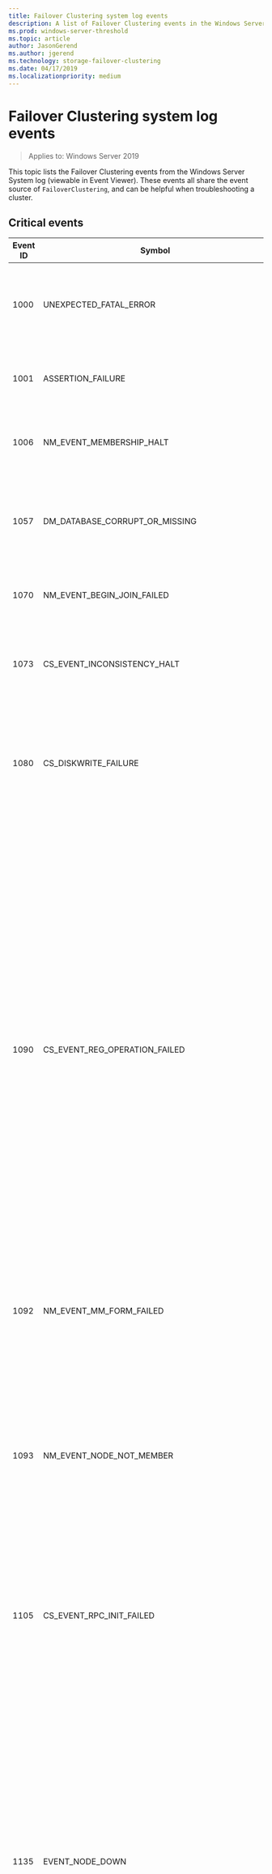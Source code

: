 ```yaml
---
title: Failover Clustering system log events
description: A list of Failover Clustering events in the Windows Server System log. These events can be used to troubleshoot a cluster.
ms.prod: windows-server-threshold 
ms.topic: article 
author: JasonGerend 
ms.author: jgerend 
ms.technology: storage-failover-clustering 
ms.date: 04/17/2019
ms.localizationpriority: medium
---
```

# Failover Clustering system log events

>Applies to: Windows Server 2019

This topic lists the Failover Clustering events from the Windows Server System log (viewable in Event Viewer). These events all share the event source of `FailoverClustering`, and can be helpful when troubleshooting a cluster.

## Critical events

| Event ID | Symbol       | Description                    |
|----------|--------------|--------------------------------|
| 1000     | UNEXPECTED_FATAL_ERROR     | Cluster service suffered an unexpected fatal error at line %1 of source module %2. The error code was %3.|
| 1001     | ASSERTION_FAILURE          | Cluster service failed a validity check on line %1 of source module %2. '%3'|
| 1006     | NM_EVENT_MEMBERSHIP_HALT   | Cluster service was halted due to incomplete connectivity with other cluster nodes.                      |
| 1057     | DM_DATABASE_CORRUPT_OR_MISSING                          | The cluster database could not be loaded. The file may be missing or corrupt. Automatic repair might be attempted.|
| 1070     | NM_EVENT_BEGIN_JOIN_FAILED | The node failed to join failover cluster '%1' due to error code '%2'.       |
| 1073     | CS_EVENT_INCONSISTENCY_HALT| The Cluster service was halted to prevent an inconsistency within the failover cluster. The error code was '%1'.  |
| 1080     | CS_DISKWRITE_FAILURE       | The Cluster service failed to update the cluster database (error code '%1'). Possible causes are insufficient disk space or file system corruption.|
| 1090     | CS_EVENT_REG_OPERATION_FAILED                           | The Cluster service cannot be started. An attempt to read configuration data from the Windows registry failed with error '%1'. Please use the Failover Cluster Management snap-in to ensure that this machine is a member of a cluster. If you intend to add this machine to an existing cluster use the Add Node Wizard. Alternatively, if this machine has been configured as a member of a cluster, it will be necessary to restore the missing configuration data that is necessary for the Cluster Service to identify that it is a member of a cluster. Perform a System State Restore of this machine in order to restore the configuration data. |
| 1092     | NM_EVENT_MM_FORM_FAILED    | Failed to form cluster '%1' with error code '%2'. Failover cluster will not be available.                |
| 1093     | NM_EVENT_NODE_NOT_MEMBER   | The Cluster service cannot identify node '%1' as a member of failover cluster '%2'. If the computer name for this node was recently changed, consider reverting to the previous name. Alternatively, add the node to the failover cluster and if necessary, reinstall clustered applications.     |
| 1105     | CS_EVENT_RPC_INIT_FAILED   | The Cluster service failed to start because it was unable to register interface(s) with the RPC service. The error code was '%1'.                  |
| 1135     | EVENT_NODE_DOWN            | Cluster node '%1' was removed from the active failover cluster membership. The Cluster service on this node may have stopped. This could also be due to the node having lost communication with other active nodes in the failover cluster. Run the Validate a Configuration wizard to check your network configuration. If the condition persists, check for hardware or software errors related to the network adapters on this node. Also check for failures in any other network components to which the node is connected such as hubs, switches, or bridges.     |
| 1146     | RCM_EVENT_RESMON_DIED      | The cluster Resource Hosting Subsystem (RHS) process was terminated and will be restarted. This is typically associated with cluster health detection and recovery of a resource. Refer to the System event log to determine which resource and resource DLL is causing the issue.                |
| 1177     | MM_EVENT_ARBITRATION_FAILED| The Cluster service is shutting down because quorum was lost. This could be due to the loss of network connectivity between some or all nodes in the cluster, or a failover of the witness disk. Run the Validate a Configuration wizard to check your network configuration. If the condition persists, check for hardware or software errors related to the network adapter. Also check for failures in any other network components to which the node is connected such as hubs, switches, or bridges.  |
| 1181     | NETRES_RESOURCE_START_ERROR| Cluster resource '%1' cannot be brought online because the associated service failed to start. The service return code is '%2'. Please check for additional events associated with the service and ensure the service starts correctly. |
| 1247     | CLUSTER_EVENT_INVALID_SERVICE_SID_TYPE                  | The Security Identifier (SID) type for the cluster service is configured as '%1' but the expected SID type is 'Unrestricted'. The cluster service is automatically modifying its SID type configuration with the Service Control Manager (SCM) and will restart in order for this change to take effect.                       |
| 1248     | CLUSTER_EVENT_SERVICE_SID_MISSING                       | The Security Identifier (SID) '%1' associated with the cluster service is not present in the process token. The cluster service will automatically correct this problem and restart.                       |
| 1282     | SM_EVENT_HANDSHAKE_TIMEOUT | Security Handshake between local and remote endpoints '%2' did not complete in '%1' seconds, node terminating the connection|
| 1542     | SERVICE_PRERESTORE_FAILED  | The restore request for the cluster configuration data has failed. This restore failed during the 'pre-restore' stage usually indicating that some nodes comprising the cluster are not currently operational. Ensure that the cluster service is running successfully on all nodes comprising this cluster.                   |
| 1543     | SERVICE_POSTRESTORE_FAILED | The restore operation of the cluster configuration data has failed. This restore failed during the 'post-restore' stage usually indicating that some nodes comprising the cluster are not currently operational. It is recommended that you replace the current cluster configuration data file (ClusDB) with '%1'.            |
| 1546     | SERVICE_FORM_VERSION_INCOMPATIBLE                       | Node '%1' failed to form a failover cluster. This was due to one or more nodes executing incompatible versions of the cluster service software. If node '%1' or a different node in the cluster has been recently upgraded, please re-verify that all nodes are executing compatible versions of the cluster service software. |
| 1547     | SERVICE_CONNECT_VERSION_INCOMPATIBLE                    | Node '%1' attempted to join a failover cluster but failed due to incompatibility between versions of the cluster service software. If node '%1' or a different node in the cluster has been recently upgraded, please verify that the changed cluster deployment with different versions of the cluster service software is supported.                      |
| 1553     | SERVICE_NO_NETWORK_CONNECTIVITY                         | This cluster node has no network connectivity. It cannot participate in the cluster until connectivity is restored. Run the Validate a Configuration wizard to check your network configuration. If the condition persists, check for hardware or software errors related to the network adapter. Also check for failures in any other network components to which the node is connected such as hubs, switches, or bridges.                       |
| 1554     | SERVICE_NETWORK_CONNECTIVITY_LOST                       | This cluster node has lost all network connectivity. It cannot participate in the cluster until connectivity is restored. The cluster service on this node will be terminated.|
| 1556     | SERVICE_UNHANDLED_EXCEPTION_IN_WORKER_THREAD            | The cluster service encountered an unexpected problem and will be shut down. The error code was '%2'.    |
| 1561     | SERVICE_NONSTORAGE_WITNESS_BETTER_TAG                   | Cluster service failed to start because this node detected that it does not have the latest copy of cluster configuration data. Changes to the cluster occurred while this node was not in membership and as a result was not able to receive configuration data updates.<br><br>Guidance:<br>Attempt to start the cluster service on all nodes in the cluster so that nodes with the latest copy of the cluster configuration data can first form the cluster. This node will then be able join the cluster and will automatically obtain the updated cluster configuration data. If there are no nodes available with the latest copy of the cluster configuration data, run the 'Start-ClusterNode -FQ' Windows PowerShell cmdlet. Using the ForceQuorum (FQ) parameter will start the cluster service and mark this node's copy of the cluster configuration data to be authoritative. Forcing quorum on a node with an outdated copy of the cluster database may result in cluster configuration changes that occurred while the node was not participating in the cluster to be lost.                        |
| 1564     | RES_FSW_ARBITRATEFAILURE   | File share witness resource '%1' failed to arbitrate for the file share '%2'. Please ensure that file share '%2' exists and is accessible by the cluster.     |
| 1570     | SERVICE_CONNECT_AUTHENTICATION_FAILURE                  | Node '%1' failed to establish a communication session while joining the cluster. This was due to an authentication failure. Please verify that the nodes are running compatible versions of the cluster service software.               |
| 1571     | SERVICE_CONNECT_AUTHORIZAION_FAILURE                    | Node '%1' failed to establish a communication session while joining the cluster. This was due to an authorization failure. Please verify that the nodes are running compatible versions of the cluster service software.                |
| 1572     | SERVICE_NETFT_ROUTE_INITIAL_FAILURE                     | Node '%1' failed to join the cluster because it could not send and receive failure detection network messages with other cluster nodes. Please run the Validate a Configuration wizard to ensure network settings. Also verify the Windows Firewall 'Failover Clusters' rules.                    |
| 1574     | DM_DATABASE_UNLOAD_FAILED  | The failover cluster database could not be unloaded. If restarting the cluster service does not fix the problem, please restart the machine.       |
| 1575     | DM_DATABASE_CORRUPT_OR_MISSING_FIXQUORUM                | An attempt to forcibly start the cluster service has failed because the cluster configuration data on this node is either missing or corrupt. Please first start the cluster service on another node that has an intact and valid copy of the cluster configuration data. Then, reattempt the start operation on this node (which will attempt to obtain updated valid configuration information automatically). If no other node is available, please use WBAdmin.msc to perform a System State Restore of this node in order to restore the configuration data.      |
| 1593     | DM_COULD_NOT_DISCARD_CHANGES                            | The failover cluster database could not be unloaded and any potentially incorrect changes in memory could not be discarded. The cluster service will attempt to repair the database by retrieving it from another cluster node. If the cluster service does not come online, restart the cluster service on this node. If restarting the cluster service does not fix the problem, please restart the machine. If the cluster service fails to come online after a reboot, please restore the cluster database from the last backup. The current database was copied to '%1'. If no backups are available, please copy '%1' to '%2' and attempt to start the cluster service. If the cluster service then comes online on this node, some cluster configuration changes may be lost and the cluster may not function properly. Run the Validate a Configuration wizard to check your cluster configuration and verify that the hosted Services and Applications are online and functioning correctly.                 |
| 1672     | EVENT_NODE_QUARANTINED     | Cluster node '%1' has been quarantined. The node experienced '%2' consecutive failures within a short amount of time and has been removed from the cluster to avoid further disruptions. The node will be quarantined until '%3' and then the node will automatically attempt to re-join the cluster.<br><br>Refer to the System and Application event logs to determine the issues on this node. When the issue is resolved, quarantine can be manually cleared to allow the node to rejoin with the 'Start-ClusterNode –ClearQuarantine' Windows PowerShell cmdlet.<br><br>Node Name : %1<br>Number of consecutive cluster membership loses: %2<br>Time quarantine will be automatically cleared: %3                          |

## Error events
<!--This is rendering wide because of this command: sc.exe privs clussvc-->

| Event ID | Symbol       | Description                    |
|----------|--------------|--------------------------------|
| 1024     | CP_REG_CKPT_RESTORE_FAILED |The registry checkpoint for cluster resource '%1' could not be restored to registry key HKEY_LOCAL_MACHINE\\%2. The resource may not function correctly. Make sure that no other processes have open handles to registry keys in this registry subtree.|
| 1034     | RES_DISK_MISSING           | Cluster physical disk resource '%1' cannot be brought online because the associated disk could not be found. The expected signature of the disk was '%2'. If the disk was replaced or restored, in the Failover Cluster Manager snap-in, you can use the Repair function (in the properties sheet for the disk) to repair the new or restored disk. If the disk will not be replaced, delete the associated disk resource.                         |
| 1035     | RES_DISK_MOUNT_FAILED      | While disk resource '%1' was being brought online, access to one or more volumes failed with error '%2'. Run the Validate a Configuration wizard to check your storage configuration. Optionally you may want to run Chkdsk to verify the integrity of all volumes on this disk.                  |
| 1037     | RES_DISK_FILESYSTEM_FAILED | The file system for one or more partitions on the disk for resource '%1' may be corrupt. Run the Validate a Configuration wizard to check your storage configuration. Optionally, you may want to run Chkdsk to verify the integrity of all volumes on this disk.    |
| 1038     | RES_DISK_RESERVATION_LOST  | Ownership of cluster disk '%1' has been unexpectedly lost by this node. Run the Validate a Configuration wizard to check your storage configuration.          |
| 1039     | RES_GENAPP_CREATE_FAILED   | Generic application '%1' could not be brought online (with error '%2') during an attempt to create the process. Possible causes include: the application may not be present on this node, the path name may have been specified incorrectly, the binary name may have been specified incorrectly. |
| 1040     | RES_GENSVC_OPEN_FAILED     | Generic service '%1' could not be brought online (with error '%2') during an attempt to open the service. Possible causes include: the service is either not installed or the specified service name is invalid.                        |
| 1041     | RES_GENSVC_START_FAILED    | Generic service '%1' could not be brought online (with error '%2') during an attempt to start the service. Possible cause: the specified service parameters might be invalid. |
| 1042     | RES_GENSVC_FAILED_AFTER_START                           | Generic service '%1' failed with error '%2'. Please examine the application event log.                   |
| 1044     | RES_IPADDR_NBT_INTERFACE_CREATE_FAILED                  | Encountered a failure when attempting to create a new NetBIOS interface while bringing resource '%1' online (error code '%2'). The maximum number of NetBIOS names may have been exceeded.                 |
| 1046     | RES_IPADDR_INVALID_SUBNET  | Cluster IP address resource '%1' cannot be brought online because the subnet mask value is invalid. Please check your IP address resource properties.         |
| 1047     | RES_IPADDR_INVALID_ADDRESS | Cluster IP address resource '%1' cannot be brought online because the address value is invalid. Please check your IP address resource properties.  |
| 1048     | RES_IPADDR_INVALID_ADAPTER | Cluster IP address resource '%1' failed to come online. Configuration data for the network adapter corresponding to cluster network interface '%2' could not be determined (error code was '%3'). Please check that the IP address resource is configured with the correct address and network properties.                     |
| 1049     | RES_IPADDR_IN_USE          | Cluster IP address resource '%1' cannot be brought online because a duplicate IP address '%2' was detected on the network. Please ensure all IP addresses are unique.         |
| 1050     | RES_NETNAME_DUPLICATE      | Cluster network name resource '%1' cannot be brought online because name '%2' matches this cluster node name. Ensure that network names are unique.|
| 1051     | RES_NETNAME_NO_IP_ADDRESS  | Cluster network name resource '%1' cannot be brought online. Ensure that the network adapters for dependent IP address resources have access to at least one DNS server. Alternatively, enable NetBIOS for dependent IP addresses.      |
| 1052     | RES_NETNAME_CANT_ADD_NAME_STATUS                        | Cluster Network Name resource '%1' cannot be brought online because the name could not be added to the system. The associated error code is stored in the data section.       |
| 1053     | RES_SMB_CANT_CREATE_SHARE  | Cluster File Share '%1' cannot be brought online because the share could not be created.                 |
| 1054     | RES_SMB_SHARE_NOT_FOUND    | Health check for file share resource '%1' failed. Retrieving information for share '%2' (scoped to network name %3) returned error code '%4'. Ensure the share exists and is accessible.                   |
| 1055     | RES_SMB_SHARE_FAILED       | Health check for file share resource '%1' failed. Retrieving information for share '%2' (scoped to network name %3) indicated that the share does not exist (error code '%4'). Please ensure the share exists and is accessible.        |
| 1069     | RCM_RESOURCE_FAILURE       | Cluster resource '%1' in clustered role '%2' failed.                        |
| 1069     | RCM_RESOURCE_FAILURE_WITH_TYPENAME                      | Cluster resource '%1' of type '%3' in clustered role '%2' failed.<br><br>Based on the failure policies for the resource and role, the cluster service may try to bring the resource online on this node or move the group to another node of the cluster and then restart it. Check the resource and group state using Failover Cluster Manager or the Get-ClusterResource Windows PowerShell cmdlet.                     |
| 1069     | RCM_RESOURCE_FAILURE_WITH_CAUSE                         | Cluster resource '%1' of type '%3' in clustered role '%2' failed. The error code was '%5' ('%4').<br><br>Based on the failure policies for the resource and role, the cluster service may try to bring the resource online on this node or move the group to another node of the cluster and then restart it. Check the resource and group state using Failover Cluster Manager or the Get-ClusterResource Windows PowerShell cmdlet.                  |
| 1069     | RCM_RESOURCE_FAILURE_WITH_ERROR_CODE                    | Cluster resource '%1' of type '%3' in clustered role '%2' failed. The error code was '%4'.<br><br>Based on the failure policies for the resource and role, the cluster service may try to bring the resource online on this node or move the group to another node of the cluster and then restart it. Check the resource and group state using Failover Cluster Manager or the Get-ClusterResource Windows PowerShell cmdlet.                         |
| 1069     | RCM_RESOURCE_FAILURE_DUE_TO_VETO                        | Cluster resource '%1' of type '%3' in clustered role '%2' failed due to an attempt to block a required state change in that cluster resource.      |
| 1077     | RES_IPADDR_IPV4_ADDRESS_INTERFACE_FAILED                | Health check for IP interface '%1' (address '%2') failed (status is '%3'). Run the Validate a Configuration wizard to ensure that the network adapter is functioning properly.|
| 1078     | RES_IPADDR_WINS_ADDRESS_FAILED                          | Cluster IP address resource '%1' cannot be brought online because WINS registration failed on interface '%2' with error '%3'. Ensure that a valid, accessible WINS server has been specified.              |
| 1121     | CP_CRYPTO_CKPT_RESTORE_FAILED                           | Encrypted settings for cluster resource '%1' could not be successfully applied to the container name '%2' on this node.     |
| 1127     | TM_EVENT_CLUSTER_NETINTERFACE_FAILED                    | Cluster network interface '%1' for cluster node '%2' on network '%3' failed. Run the Validate a Configuration wizard to check your network configuration. If the condition persists, check for hardware or software errors related to the network adapter. Also check for failures in any other network components to which the node is connected such as hubs, switches, or bridges.    |
| 1129     | TM_EVENT_CLUSTER_NETWORK_PARTITIONED                    | Cluster network '%1' is partitioned. Some attached failover cluster nodes cannot communicate with each other over the network. The failover cluster was not able to determine the location of the failure. Run the Validate a Configuration wizard to check your network configuration. If the condition persists, check for hardware or software errors related to the network adapter. Also check for failures in any other network components to which the node is connected such as hubs, switches, or bridges.                       |
| 1130     | TM_EVENT_CLUSTER_NETWORK_DOWN                           | Cluster network '%1' is down. None of the available nodes can communicate using this network. Run the Validate a Configuration wizard to check your network configuration. If the condition persists, check for hardware or software errors related to the network adapter. Also check for failures in any other network components to which the node is connected such as hubs, switches, or bridges.                |
| 1137     | RCM_DRAIN_MOVE_FAILED      | Move of cluster role '%1' for drain could not be completed. The operation failed with error code %2.     |
| 1138     | RES_SMB_CANT_CREATE_DFS_ROOT                            | Cluster file share resource '%1' cannot be brought online. Creation of DFS namespace root failed with error '%3'. This may be due to failure to start the 'DFS Namespace' service or failure to create the DFS-N root for share '%2'.   |
| 1141     | RES_SMB_CANT_INIT_DFS_SVC  | Cluster file share resource '%1' cannot be brought online. Resynchronization of DFS root target '%2' failed with error '%3'.|
| 1142     | RES_SMB_CANT_ONLINE_DFS_ROOT                            | Cluster file share resource '%1' for DFS Namespace cannot be brought online due to error '%2'.           |
| 1182     | NETRES_RESOURCE_STOP_ERROR | Cluster resource '%1' cannot be brought online because the associated service failed an attempted restart. The error code is '%2'. The service required a restart in order to update parameters. However, the service failed before it could be stopped and restarted. Please check for additional events associated with the service and ensure the service is functioning correctly.   |
| 1183     | RES_DISK_INVALID_MP_SOURCE_NOT_CLUSTERED                | Cluster disk resource '%1' contains an invalid mount point. Both the source and target disks associated with the mount point must be clustered disks, and must be members of the same group. <br>Mount point '%2' for volume '%3' references an invalid source disk. Please ensure that the source disk is also a clustered disk and in the same group as the target disk (hosting the mount point).                    |
| 1191     | RES_NETNAME_DELETE_COMPUTER_ACCOUNT_FAILED_STATUS       | Cluster network name resource '%1' failed to delete its associated computer object in domain '%2'. The error code was '%3'. <br>Please have a domain administrator manually delete the computer object from the Active Directory domain.  |
| 1192     | RES_NETNAME_DELETE_COMPUTER_ACCOUNT_FAILED              | Cluster network name resource '%1' failed to delete its associated computer object in domain '%2' for the following reason:<br>%3. <br><br>Please have a domain administrator manually delete the computer object from the Active Directory domain.                        |
| 1193     | RES_NETNAME_ADD_COMPUTER_ACCOUNT_FAILED_STATUS          | Cluster network name resource '%1' failed to create its associated computer object in domain '%2' for the following reason: %3.<br><br>The associated error code is: %5<br><br>Please work with your domain administrator to ensure that:<br>- The cluster identity '%4' can create computer objects. By default all computer objects are created in the 'Computers' container; consult the domain administrator if this location has been changed.<br>- The quota for computer objects has not been reached.<br>- If there is an existing computer object, verify the Cluster Identity '%4' has 'Full Control' permission to that computer object using the Active Directory Users and Computers tool.|
| 1194     | RES_NETNAME_ADD_COMPUTER_ACCOUNT_FAILED                 | Cluster network name resource '%1' failed to create its associated computer object in domain '%2' during: %3.<br><br>The text for the associated error code is: %4<br><br>Please work with your domain administrator to ensure that:<br>- The cluster identity '%5' has Create Computer Objects permissions. By default all computer objects are created in the same container as the cluster identity '%5'.<br>- The quota for computer objects has not been reached.<br>- If there is an existing computer object, verify the Cluster Identity '%5' has 'Full Control' permission to that computer object using the Active Directory Users and Computers tool.       |
| 1195     | RES_NETNAME_DNS_REGISTRATION_FAILED_STATUS              | Cluster network name resource '%1' failed registration of one or more associated DNS name(s). The error code was '%2'. Ensure that the network adapters associated with dependent IP address resources are configured with access to at least one DNS server.        |
| 1196     | RES_NETNAME_DNS_REGISTRATION_FAILED                     | Cluster network name resource '%1' failed registration of one or more associated DNS name(s) for the following reason:<br>%2.<br><br>Ensure that the network adapters associated with dependent IP address resources are configured with at least one accessible DNS server.                            |
| 1205     | RCM_EVENT_GROUP_FAILED_ONLINE_OFFLINE                   | The Cluster service failed to bring clustered role '%1' completely online or offline. One or more resources may be in a failed state. This may impact the availability of the clustered role.              |
| 1206     | RES_NETNAME_UPDATE_COMPUTER_ACCOUNT_FAILED_STATUS       | The computer object associated with the cluster network name resource '%1' could not be updated in domain '%2'. The error code was '%3'. The cluster identity '%4' may lack permissions required to update the object. Please work with your domain administrator to ensure that the cluster identity can update computer objects in the domain.            |
| 1207     | RES_NETNAME_UPDATE_COMPUTER_ACCOUNT_FAILED              | The computer object associated with the cluster network name resource '%1' could not be updated in domain '%2' during the <br>%3 operation.<br><br>The text for the associated error code is: %4<br> <br>The cluster identity '%5' may lack permissions required to update the object. Please work with your domain administrator to ensure that the cluster identity can update computer objects in the domain.                |
| 1208     | RES_DISK_INVALID_MP_TARGET_NOT_CLUSTERED                | Cluster disk resource '%1' contains an invalid mount point. Both the source and target disks associated with the mount point must be clustered disks, and must be members of the same group. <br>Mount point '%2' for volume '%3' references an invalid target disk. Please ensure that the target disk is also a clustered disk and in the same group as the source disk (hosting the mount point).                    |
| 1211     | RES_NETNAME_NO_WRITEABLE_DC_STATUS                      | Cluster network name resource '%1' cannot be brought online. Attempt to locate a writeable domain controller (in domain %2) in order to create or update a computer object associated with the resource failed. The error code was '%3'. Ensure that a writeable domain controller is accessible to this node within the configured domain. Also ensure that the DNS server is running in order to resolve the name of the domain controller.      |
| 1212     | RES_NETNAME_NO_WRITEABLE_DC| Cluster network name resource '%1' cannot be brought online. Attempt to locate a writeable domain controller (in domain %2) in order to create or update a computer object associated with the resource failed for the following reason:<br>%3.<br><br> The error code was '%4'. Ensure that a writeable domain controller is accessible to this node within the configured domain. Also ensure that the DNS server is running in order to resolve the name of the domain controller. |
| 1213     | RES_NETNAME_RENAME_RESTORE_FAILED                       | Cluster network name resource '%1' could not completely rename the associated computer object on domain controller '%2'. Attempting to rename the computer object from new name '%3' back to its original name '%4' has also failed. The error code was '%5'. This may affect client connectivity until the network name and its associated computer object name are consistent. Contact your domain administrator to manually rename the computer object.                      |
| 1214     | RES_NETNAME_CANT_ADD_NAME2 | Cluster Network Name resource cannot be registered with Netbios. <br><br>Network Name: '%3' <br>Reason for failure: %2 <br>Resource name:'%1' <br><br> Run nbtstat for the network name to ensure that the name is not already registered with Netbios.                          |
| 1215     | RES_NETNAME_NOT_REGISTERED_WITH_RDR                     | Cluster network name resource '%1' failed a health check. Network name '%2' is no longer registered on this node. The error code was '%3'. Check for hardware or software errors related to the network adapter. Also, you can run the Validate a Configuration wizard to check your network configuration.                    |
| 1218     | RES_NETNAME_ONLINE_RENAME_RECOVERY_MISSING_ACCOUNT      | Cluster network name resource '%1' failed to perform a name change operation (attempting to change original name '%3' to name '%4'). The computer object could not be found on the domain controller '%2' (where it was created). An attempt will be made to recreate the computer object the next time the resource is brought online. Additionally, please work with your domain administrator to ensure that the computer object exists in the domain.                       |
| 1219     | RES_NETNAME_ONLINE_RENAME_DC_NOT_FOUND                  | Cluster network name resource '%1' failed to perform a name change operation. The domain controller '%2' where computer object '%3' was being renamed, could not be contacted. The error code was '%4'. Ensure a writeable domain controller is accessible and check for any connectivity issue.  |
| 1220     | RES_NETNAME_ONLINE_RENAME_RECOVERY_FAILED               | The computer account for resource '%1' failed to be renamed from %2 to %3 using Domain Controller %4. The associated error code is stored in the data section.<br> <br>The computer account for this resource was in the process of being renamed and did not complete. This was detected during the online process for this resource. In order to recover, the computer account must be renamed to the current value of the Name property, i.e., the name presented on the network.<br> <br>The Domain Controller where the renamed was attempted might not be available; if this is the case, wait for the Domain Controller to be available again. The Domain Controller could be denying access to the account; after resolving access, try to bring the name online again.<br> <br>If this is not possible, disable and re-enable Kerberos Authentication and an attempt will be made to find the computer account on a different DC. You eed to change the Name property to %2 in order to use the existing CComputer account.                           |
| 1223     | RES_IPADDR_INVALID_NETWORK_ROLE                         | Cluster IP address resource '%1' cannot be brought online because the cluster network '%2' is not configured to allow client access. Please use the Failover Cluster Manager snap-in to check the configured properties of the cluster network.                      |
| 1226     | RES_NETNAME_TCB_NOT_HELD   | Network Name resource '%1' (with associated network name '%2') has Kerberos Authentication support enabled. Failed to add required credentials to the LSA - the associated error code '%3' indicates insufficient privileges normally required for this operation. The required privilege is 'Trusted Computing Base' and must be locally enabled on each node comprising the cluster.   |
| 1227     | RES_NETNAME_LSA_ERROR      | Network Name resource '%1' (with associated network name '%2') has Kerberos Authentication support enabled. Failed to add required credentials to the LSA - the associated error code is '%3'.             |
| 1228     | RES_NETNAME_CLONE_FAILURE  | Cluster network name resource '%1' encountered an error enabling the network name on this node. The reason for the failure was: <br> '%2'.<br><br> The error code was '%3'. <br><br> You may take the network name resource offline and online again to retry.                 |
| 1229     | RES_NETNAME_NO_IPS_FOR_DNS | Cluster network name resource '%1' was unable to identify any IP addresses to register with a DNS server. Ensure that there is one or more networks that are enabled for cluster use with the 'Allow clients to connect through this network' setting, and that each node has a valid IP address configured for the networks.  |
| 1230     | RCM_DEADLOCK_OR_CRASH_DETECTED                          | A component on the server did not respond in a timely fashion. This caused the cluster resource '%1' (resource type '%2', DLL '%3') to exceed its time-out threshold. As part of cluster health detection, recovery actions will be taken. The cluster will try to automatically recover by terminating and restarting the Resource Hosting Subsystem (RHS) process that is running this resource. Verify that the underlying infrastructure (such as storage, networking, or services) that are associated with the resource are functioning correctly.               |
| 1230     | RCM_RESOURCE_CONTROL_DEADLOCK_DETECTED                  | A component on the server did not respond in a timely fashion. This caused the cluster resource '%1' (resource type '%2', DLL '%3') to exceed its time-out threshold while processing control code '%4;'. As part of cluster health detection, recovery actions will be taken. The cluster will try to automatically recover by terminating and restarting the Resource Hosting Subsystem (RHS) process that is running this resource. Verify that the underlying infrastructure (such as storage, networking, or services) that are associated with the resource are functioning correctly.        |
| 1231     | RES_NETNAME_LOGON_FAILURE  | Cluster network name resource '%1' encountered an error logging on to the domain. The reason for the failure was: <br> '%2'.<br><br> The error code was '%3'. <br><br> Ensure that a domain controller is accessible to this node within the configured domain.                |
| 1232     | RES_GENSCRIPT_TIMEOUT      | Entry point '%2' in cluster generic script resource '%1' did not complete execution in a timely manner. This could be due to an infinite loop or other issues possibly resulting in an infinite wait. Alternatively, the specified pending timeout value may be too short for this resource. Please review the '%2' script entry point to ensure all possible infinite waits in the script code have been corrected. Then, consider increasing the pending timeout value if deemed necessary.                |
| 1233     | RES_GENSCRIPT_HANGMODE     | Cluster generic script resource '%1': request to perform the '%2' operation will not be processed. This is due to a previously failed attempt to execute the '%3' entry point in a timely fashion. Please review the script code for this entry point to ensure there does not exist any infinite loop or other issues possibly resulting in an infinite wait. Then, consider increasing the resource pending timeout value if deemed necessary.   |
| 1234     | CLUSTER_EVENT_ACCOUNT_MISSING_PRIVS | The Cluster service has detected that its service account is missing one or more of the required privileges. The missing privilege list is: '%1' and is not currently granted to the service account. Use the 'sc.exe qprivs clussvc' to verify the privileges of the Cluster service (ClusSvc). Additionally check for any security policies or group policies in Active Directory Domain Services that may have altered the default privileges. Type the following command to grant the Cluster service the necessary privileges to function correctly: <br><br>``sc.exe privs clussvc SeBackupPrivilege/SeRestorePrivilege/SeIncreaseQuotaPrivilege/SeIncreaseBasePriorityPrivilege/SeTcbPrivilege/SeDebugPrivilege/SeSecurityPrivilege/SeAuditPrivilege/SeImpersonatePrivilege/SeChangeNotifyPrivilege/SeIncreaseWorkingSetPrivilege/SeManageVolumePrivilege/SeCreateSymbolicLinkPrivilege/SeLoadDriverPrivilege``|
| 1242     | RES_IPADDR_LEASE_EXPIRED   | Lease of IP address '%2' associated with cluster IP address resource '%1' has expired or is about to expire, and currently cannot be renewed. Ensure that the associated DHCP server is accessible and properly configured to renew the lease on this IP address.    |
| 1245     | RES_IPADDR_LEASE_RENEWAL_FAILED                         | Cluster IP address resource '%1' failed to renew the lease for IP address '%2'. Ensure that the DHCP server is accessible and properly configured to renew the lease on this IP address.                   |
| 1250     | RCM_RESOURCE_EMBEDDED_FAILURE                           | Cluster resource '%1' in clustered role '%2' has received a critical state notification. For a virtual machine this indicates that an application or service inside the virtual machine is in an unhealthy state. Verify the functionality of the service or application being monitored within the virtual machine.           |
| 1254     | RCM_GROUP_TERMINAL_FAILURE | Clustered role '%1' has exceeded its failover threshold. It has exhausted the configured number of failover attempts within the failover period of time allotted to it and will be left in a failed state. No additional attempts will be made to bring the role online or fail it over to another node in the cluster. Please check the events associated with the failure. After the issues causing the failure are resolved the role can be brought online manually or the cluster may attempt to bring it online again after the restart delay period.             |
| 1255     | RCM_RESOURCE_NETWORK_FAILURE                            | Cluster resource '%1' in clustered role '%2' has received a critical state notification. For a virtual machine this indicates that a critical network of the virtual machine is in an unhealthy state. Verify the network connectivity of the virtual machine and the virtual networks that the virtual machine is configured to use.                       |
| 1256     | RES_NETNAME_DNS_REGISTRATION_FAILED_DYNAMIC_DNS_ZONE    | Cluster network name resource failed registration of one or more associated DNS names(s) because the corresponding DNS Zone does not accept dynamic updates.<br><br>Cluster Network name: '%1'<br>DNS Zone: '%2'<br><br>Guidance:<br>Ensure that the DNS is configured as a Dynamic DNS zone. If the DNS server does not accept dynamic updates uncheck the 'Register this connection's' addresses in DNS' in the properties of the network adapter.           |
| 1257     | RES_NETNAME_DNS_REGISTRATION_FAILED_SECURE_DNS_ZONE     | Cluster network name resource failed registration of one or more associated DNS names(s) because the access to update the secure DNS Zone was denied.<br><br>Cluster Network name: '%1'<br>DNS Zone: '%2'<br><br>Ensure that cluster name object (CNO) is granted permissions to the Secure DNS Zone.       |
| 1258     | RES_NETNAME_DNS_REGISTRATION_FAILED_TIMEOUT             | Cluster network name resource failed registration of one or more associated DNS name(s) because the a DNS server could not be reached.<br><br>Cluster Network name: '%1'<br>DNS Zone: '%2'<br>DNS Server: '%3'<br><br>Ensure that the network adapters associated with dependent IP address resources are configured with at least one accessible DNS server.           |
| 1259     | RES_NETNAME_DNS_REGISTRATION_FAILED_CLEANUP             | Cluster network name resource failed registration of one or more associated DNS name(s) because the cluster service failed clean up the existing records corresponding to the network name.<br><br>Cluster Network name: '%1'<br>DNS Zone: '%2'<br><br>Ensure that cluster name object (CNO) is granted permissions to the Secure DNS Zone.                           |
| 1260     | RES_NETNAME_DNS_REGISTRATION_MODIFY_FAILED              | Cluster network name resource failed to modify the DNS registration.<br><br>Cluster Network name: '%1'<br>Error code: '%2'<br><br>Guidance:<br>Ensure that the network adapters associated with dependent IP address resources are configured with access to at least one DNS server.                         |
| 1261     | RES_NETNAME_DNS_REGISTRATION_MODIFY_FAILED_STATUS       | Cluster network name resource failed to modify the DNS registration.<br><br>Cluster Network name: '%1'<br>Reason: '%2'<br><br>Guidance:<br>Ensure that the network adapters associated with dependent IP address resources are configured with access to at least one DNS server.|
| 1262     | RES_NETNAME_DNS_REGISTRATION_PUBLISH_PTR_FAILED         | Cluster network name resource failed to publish the PTR record in the DNS reverse lookup zone.<br><br>Cluster Network name: '%1'<br>Error Code: '%2'<br><br>Guidance:<br><br>Ensure that the network adapters associated with dependent IP address resources are configured with access to at least one DNS server and that the DNS reverse lookup zone exists.           |
| 1264     | RES_NETNAME_DNS_REGISTRATION_PUBLISH_PTR_FAILED_STATUS  | Cluster network name resource failed to publish the PTR record in the DNS reverse lookup zone.<br><br>Cluster Network name: '%1'<br>Reason: '%2'<br><br>Guidance:<br><br>Ensure that the network adapters associated with dependent IP address resources are configured with access to at least one DNS server and that the DNS reverse lookup zone exists.               |
| 1265     | RES_TYPE_CONTROL_TIMED_OUT | Cluster resource type '%1' timed out while processing the control code %2. The cluster will try to automatically recover by terminating and restarting the Resource Hosting Subsystem (RHS) process that was processing the call.       |
| 1289     | NETFT_ADAPTER_NOT_FOUND    | The Cluster Service was unable to access network adapter '%1'. Verify that other network adapters are functioning properly and check the device manager for errors associated with adapter '%1'. If the configuration for adapter '%1' has been changed, it may become necessary to reinstall the failover clustering feature on this computer.             |
| 1360     | RES_IPADDR_INVALID_NETWORK | Cluster IP address resource '%1' failed to come online. Ensure the network property '%2' matches a cluster network name or the address property '%3' matches one of the subnets on a cluster network. If this is an IPv6 Address type, please verify that the cluster network matching this resource has at least one IPv6 prefix that is not link-local or tunnel.                      |
| 1361     | RES_IPADDR_MISSING_DEPENDANT                            | IPv6 Tunnel address resource '%1' failed to come online because it does not depend on an IP Address (IPv4) resource. Dependency on at least one IP Address (IPv4) resource is required.                    |
| 1362     | RES_IPADDR_MISSING_DATA    | Cluster IP address resource '%1' failed to come online because the '%2' property could not be read. Please ensure that the resource is correctly configured.  |
| 1363     | RES_IPADDR_NO_ISATAP_SUPPORT                            | IPv6 tunnel address resource '%1' failed to come online. Cluster network '%2' associated with dependent IP address (IPv4) resource '%3' does not support ISATAP tunneling. Please ensure that the cluster network supports ISATAP tunneling.                         |
| 1540     | SERVICE_BACKUP_NOQUORUM    | The backup operation for the cluster configuration data has been aborted because quorum for the cluster has not yet been achieved. Please retry this backup operation after the cluster achieves quorum.   |
| 1554     | SERVICE_RESTORE_INVALIDUSER| The restore operation for the cluster configuration data has failed. This was due to insufficient privileges associated with the user account performing the restore. Please ensure that the user account has local administrator privileges.                        |
| 1557     | SERVICE_WITNESS_ATTACH_FAILED                           | Cluster service failed to update the cluster configuration data on the witness resource. Please ensure that the witness resource is online and accessible.    |
| 1559     | RES_WITNESS_NEW_NODE_CONFLICT                           | File share '%1' associated with the file share witness resource is currently hosted by server '%2'. This server '%2' has just been added as a new node within the failover cluster. Hosting of the file share witness by any node comprising the same cluster is not recommended. Please choose a file share witness that is not hosted by any node within the same cluster and modify settings of the file share witness resource accordingly.    |
| 1560     | RES_SMB_SHARE_CONFLICT     | Cluster file share resource '%1' has detected shared folder conflicts. As a result, some of these shared folders may not be accessible. To rectify this situation, ensure multiple shared folders do not have the same share name.      |
| 1563     | RES_FSW_ONLINEFAILURE      | File share witness resource '%1' failed to come online. Please ensure that file share '%2' exists and is accessible by the cluster.                |
| 1566     | RES_NETNAME_TIMEDOUT       | Cluster network name resource '%1' cannot be brought online. The network name resource was terminated by the resource host subsystem because it did not complete an operation in an acceptable time. The operation timed out while performing:<br> '%2'                |
| 1567     | SERVICE_FAILED_TO_CHANGE_LOG_SIZE                       | Cluster service failed to change the trace log size. Please verify the ClusterLogSize setting with the 'Get-Cluster \| Format-List \*' PowerShell cmdlet. Also, use the Performance Monitor snapin to verify the event trace session settings for FailoverClustering.|
| 1567     | RES_VIPADDR_ADDRESS_INTERFACE_FAILED                    | Health check for IP interface '%1'(address '%2') failed (status is '%3'). Check for hardware or software errors related to the physical or virtual network adapters.          |
| 1568     | RES_CLOUD_WITNESS_CANT_COMMUNICATE_TO_AZURE             | Cloud witness resource could not reach Microsoft Azure storage services.\\n\\nCluster resource: %1 \\nCluster node: %2 \\n\\nGuidance:\\nThis could be due to network communication between the cluster node and the Microsoft Azure service being blocked. Verify the node's internet connectivity to Microsoft Azure. Connect to the Microsoft Azure portal and verify that the storage account exists.             |
| 1569     | SERVICE_USING_RESTRICTED_NETWORK                        | Network '%1' which has been disabled for failover cluster use, was found to be the only currently possible network that node '%2' can use to communicate with other nodes in the cluster. This may impact the node's ability to participate in the cluster. Please verify network connectivity of node '%2' and enable at least one network for cluster communication. Run the Validate a Configuration wizard to check your network configuration.|
| 1569     | RES_CLOUD_WITNESS_TOKEN_EXPIRED                         | Cloud witness resource failed to authenticate with Microsoft Azure storage services. An access denied error was returned while attempting to contact the Microsoft Azure storage account. \\n\\nCluster resource: %1 \\n\\nGuidance:\\n The storage account's access key may no longer be valid. Use the Configure Cluster Quorum Wizard in the Failover Cluster Manager or the Set-ClusterQuorum Windows PowerShell cmdlet, to configure the Cloud witness resource with the updated storage account access key.                         |
| 1573     | SERVICE_FORM_WITNESS_FAILED| Node '%1' failed to form a cluster. This was because the witness was not accessible. Please ensure that the witness resource is online and available.         |
| 1580     | RES_NETNAME_DNS_REGISTRATION_SECURE_ZONE_FAILED         | Cluster network name resource '%1' failed to register the name '%2' over adapter '%4' in a secure DNS zone. This was due to an existing record with this name and the cluster identity does not have the sufficient privileges to update that record. The error code was '%3'. Please contact your DNS server administrator to verify the cluster identity has permissions on DNS record '%2'.                        |
| 1580     | RES_NETNAME_DNS_REGISTRATION_SECURE_ZONE_FAILED         | Cluster network name resource '%1' failed to register the name '%2' over adapter '%4' in a secure DNS zone. This was due to an existing record with this name and the cluster identity does not have the sufficient privileges to update that record. The error code was '%3'. Please contact your DNS server administrator to verify the cluster identity has permissions on DNS record '%2'.                        |
| 1585     | RES_FILESERVER_FSCHECK_SRVSVC_STOPPED                   | Cluster file server resource '%1' failed a health check. This was due to the Server service not being started. Please use Server Manager to confirm the state of the Server service on this cluster node.  |
| 1586     | RES_FILESERVER_FSCHECK_SCOPED_NAME_NOT_REGISTERED       | Cluster file server resource '%1' failed a health check. This was because some of its shared folders were inaccessible. Verify that the folders are accessible from clients. Additionally, confirm the state of the Server service on this cluster node using Server Manager and look for other events related to the Server service on this cluster node. It may be necessary to restart the network name resource '%2' in this clustered role.   |
| 1587     | RES_FILESERVER_FSCHECK_FAILED                           | Cluster file server resource '%1' failed a health check. This was because some of its shared folders were inaccessible. Verify that the folders are accessible from clients. Additionally, confirm the state of the Server service on this cluster node using Server Manager and look for other events related to the Server service on this cluster node.  |
| 1588     | RES_FILESERVER_SHARE_CANT_ADD                           | Cluster file server resource '%1' cannot be brought online. The resource failed to create file share '%2' associated with network name '%3'. The error code was '%4'. Verify that the folders exist and are accessible. Additionally, confirm the state of the Server service on this cluster node using Server Manager and look for other related events on this cluster node. It may be necessary to restart the network name resource '%3' in this clustered role.           |
| 1600     | CLUSAPI_CREATE_CANNOT_SET_AD_DACL                       | Cluster service failed to set the permissions on the cluster computer object '%1'. Please contact your network administrator to check the cluster security descriptor of the computer object in Active Directory, verify that the DACL is not too big, and remove any unnecessary extra ACE(s) on the object if necessary.     |
| 1603     | RES_FILESERVER_CLONE_FAILED| File Server could not start because expected dependency on 'Network Name' resource was not found or it was not configured properly. Error=0x%2.    |
| 1606     | RES_DISK_CNO_CHECK_FAILED  | Cluster disk resource '%1' contains a BitLocker-protected volume, '%2', but for this volume, the Active Directory cluster name account (also called the cluster name object or CNO) is not a BitLocker protector for the volume. This is required for BitLocker-protected volumes. To correct this, first remove the disk from the cluster. Next, use the Manage-bde.exe command-line tool to add the cluster name as an ADAccountOrGroup protector, using the format domain\\ClusterName\$ for the cluster name. Then add the disk back to the cluster. For more information, see the documentation for Manage-bde.exe          |
| 1607     | RES_DISK_CNO_UNLOCK_FAILED | Cluster disk resource '%1' was unable to unlock the BitLocker-protected volume '%2'. The cluster name object (CNO) is not set to be a valid BitLocker protector for this volume. To correct this, remove the disk from the cluster. Then use the Manage-bde.exe command-line tool to add the cluster name as an ADAccountOrGroup protector, using the format domain\\ClusterName\$, and add the disk back to the cluster. For more information, see the documentation for Manage-bde.exe.                    |
| 1608     | RES_FILESERVER_LEADER_FAILED                            | File Server could not start because expected dependency on 'Network Name' resource was not found or it was not configured properly. Error=0x%2.    |
| 1609     | RES_SODA_FILESERVER_LEADER_FAILED                       | Scale Out File Server could not start because expected dependency on 'Distributed Network Name' resource was not found or it was not configured properly. Error=0x%2.         |
| 1632     | CLUSAPI_CREATE_MISMATCHED_OU                            | The creation of the cluster failed. Unable to create the cluster name object '%1' in active directory organizational unit '%2'. The object already exists in organizational unit '%3'. Verify that the specified distinguished name path and the cluster name object are correct. If the distinguished name path is not specified, the existing computer object '%1' will be used.       |
| 1652     | SERVICE_TCP_CONNECTION_FAILURE                          | Cluster node '%1' failed to join the cluster. A TCP connection could not be established to node(s) '%2'. Verify network connectivity and configuration of any network firewalls.                           |
| 1652     | SERVICE_UDP_CONNECTION_FAILURE                          | Cluster node '%1' failed to join the cluster. A UDP connection could not be established to node(s) '%2'. Verify network connectivity and configuration of any network firewalls.                           |
| 1652     | SERVICE_VIRTUAL_TCP_CONNECTION_FAILURE                  | Cluster node '%1' failed to join the cluster. A TCP connection using the Microsoft Failover Cluster Virtual Adapter could not be established to node(s) '%2'. Verify network connectivity and configuration of any network firewalls.   |
| 1653     | SERVICE_NO_CONNECTIVITY    | Cluster node '%1' failed to join the cluster because it could not communicate over the network with any other node in the cluster. Verify network connectivity and configuration of any network firewalls. |
| 1654     | RES_VIPADDR_INVALID_ADAPTERNAME                         | Cluster Disjoint IP address resource '%1' failed to come online. Configuration data for the network adapter corresponding to network adapter '%2' could not be determined (error code was '%3'). Check that the IP address resource is configured with the correct address and network properties.|
| 1655     | RES_VIPADDR_INVALID_VSID   | Cluster Disjoint IP address resource '%1' failed to come online. Configuration data for the network adapter corresponding to Virtual Subnet Id '%2' and Routing Domain Id '%3' could not be determined (error code was '%4'). Check that the IP address resource is configured with the correct address and network properties.|
| 1656     | RES_VIPADDR_ADDRESS_CREATE_FAILED                       | Failed to add the IP Address '%2' for Disjoint IP address resource '%1' (error code was '%3'). Check for hardware or software errors related to the physical or virtual network adapters.                  |
| 1664     | CLUSTER_UPGRADE_INCOMPLETE | Upgrading the functional level of the cluster failed. Check that all nodes of the cluster are currently running and are the same version of Windows Server, then run the Update-ClusterFunctionalLevel Windows PowerShell cmdlet again. |
| 1676     | EVENT_LOCAL_NODE_QUARANTINED                            | Local cluster node has been quarantined by '%1'. The node will be quarantined until '%2' and then the node will automatically attempt to re-join the cluster. <br><br>Refer to the System and Application event logs to determine the issues on this node. When the issue is resolved, quarantine can be manually cleared to allow the node to rejoin with the 'Start-ClusterNode –ClearQuarantine' Windows PowerShell cmdlet.<br><br>QuarantineType : Quarantined by %1<br>Time quarantine will be automatically cleared: %2                       |
| 1677     | EVENT_NODE_DRAIN_FAILED    | Node drain failed on Cluster node %1. <br><br>Reference the node's System and Application event logs and cluster logs to investigate the cause of the drain failure. When the problem is resolved, you can retry the drain operation.       |
| 1683     | RES_NETNAME_COMPUTER_ACCOUNT_NO_DC                      | The cluster service was unable to reach any available domain controller on the domain. This may impact functionality that is dependent on Cluster network name authentication.<br><br>DC Server: %1 <br><br>Guidance:<br> Verify that domain controllers are accessible on the network to the cluster nodes.|
| 1684     | RES_NETNAME_COMPUTER_OBJECT_VCO_NOT_FOUND               | Cluster network name resource failed to find the associated computer object in Active Directory. This may impact functionality that is dependent on Cluster network name authentication.<br><br>Network Name: %1<br>Organizational Unit: %2<br><br>Guidance:<br><br>Restore the computer object for the network name from the Active Directory recycle bin. Alternately, offline the cluster network name resource and run the Repair action to recreate the computer object in Active Directory.                          |
| 1685     | RES_NETNAME_COMPUTER_OBJECT_CNO_NOT_FOUND               | Cluster network name resource failed to find the associated computer object in Active Directory. This may impact functionality that is dependent on Cluster network name authentication.<br><br>Network Name: %1<br>Organizational Unit: %2<br><br>Guidance:<br><br>Restore the computer object for the network name from the Active Directory recycle bin.               |
| 1686     | RES_NETNAME_COMPUTER_OBJECT_VCO_DISABLED                | Cluster network name resource found the associated computer object in Active Directory to be disabled. This may impact functionality that is dependent on Cluster network name authentication.<br><br>Network Name: %1<br>Organizational Unit: %2<br><br>Guidance:<br><br>Enable the computer object for the network name in Active Directory.                            |
| 1687     | RES_NETNAME_COMPUTER_OBJECT_CNO_DISABLED                | Cluster network name resource found the associated computer object in Active Directory to be disabled. This may impact functionality that is dependent on Cluster network name authentication.<br><br>Network Name: %1<br>Organizational Unit: %2<br><br>Guidance:<br><br>Enable the computer object for the network name in Active Directory. Alternately, offline the cluster network name resource and run the Repair action to enable the computer object in Active Directory.            |
| 1688     | RES_NETNAME_COMPUTER_OBJECT_FAILED                      | Cluster network name resource detected that the associated computer object in Active Directory was disabled and failed in its attempt to enable it. This may impact functionality that is dependent on Cluster network name authentication.<br><br>Network Name: %1<br>Organizational Unit: %2<br><br>Guidance:<br><br>Enable the computer object for the network name in Active Directory.            |
| 4608     | NODECLEANUP_GET_CLUSTERED_DISKS_FAILED                  | Cluster service failed to retrieve the list of clustered disks while destroying the cluster. The error code was '%1'. If these disks are not accessible, execute the 'Clear-ClusterDiskReservation' PowerShell cmdlet.                  |
| 4611     | NODECLEANUP_RELEASE_CLUSTERED_DISKS_FROM_PARTMGR_FAILED | Clustered disk with ID '%2' was not released by the Partition Manager while destroying the cluster. The error code was '%1'. Restarting the machine will ensure the disk is released by the Partition Manager.                          |
| 4613     | NODECLEANUP_CLEAR_CLUSDISK_DATABASE_FAILED              | The cluster service failed to properly cleanup a clustered disk with ID '%2' while destroying the cluster. The error code was '%1'. You may unable to access this disk until cleanup has been successfully completed. For manual cleanup, delete the 'AttachedDisks' value of the 'HKEY_LOCAL_MACHINE\\SYSTEM\\CurrentControlSet\\Services\\ClusDisk\\Parameters' key in the Windows registry.                        |
| 4615     | NODECLEANUP_DISABLE_CLUSTER_SERVICE_FAILED              | The cluster service has been stopped and set as disabled as part of cluster node cleanup.                |
| 4616     | NODECLEANUP_DISABLE_CLUSTER_SERVICE_TIMEOUT             | Termination of the cluster service during cluster node cleanup has not completed within the expected time period. Please restart this machine to ensure the cluster service is no longer running.          |
| 4618     | NODECLEANUP_RESET_CLUSTER_REGISTRY_ENTRIES_FAILED       | Resetting cluster service registry entries during cluster node cleanup failed. The error code was '%1'. You may be unable to create or join a cluster with this machine until cleanup has been successfully completed. For manual cleanup, execute the 'Clear-ClusterNode' PowerShell cmdlet on this machine.                  |
| 4620     | NODECLEANUP_UNLOAD_CLUSTER_HIVE_FAILED                  | Unloading the cluster service registry hive during cluster node cleanup failed. The error code was '%1'. You may be unable to create or join a cluster with this machine until cleanup has been successfully completed. For manual cleanup, execute the 'Clear-ClusterNode' PowerShell cmdlet on this machine.                 |
| 4622     | NODECLEANUP_ERRORS         | The Cluster service encountered an error during node cleanup. You may be unable to create or join a cluster with this machine until cleanup has been successfully completed. Use the 'Clear-ClusterNode' PowerShell cmdlet on this node.|
| 4624     | NODECLEANUP_RESET_NLBSFLAGS_FAILED                      | Resetting the IPSec security association timeout registry value failed during cluster node cleanup. The error code was '%1'. For manual cleanup, execute the 'Clear-ClusterNode' PowerShell cmdlet on this machine. Alternatively, you may reset the IPSec security association timeout by deleting the '%2' value and the '%3' value from HKEY_LOCAL_MACHINE in the Windows registry.   |
| 4627     | NODECLEANUP_DELETE_CLUSTER_TASKS_FAILED                 | Deletion of clustered tasks during node cleanup failed. The error code was '%1'. Use Windows Task Scheduler to delete any remaining clustered tasks.          |
| 4629     | NODECLEANUP_DELETE_LOCAL_ACCOUNT_FAILED                 | During node cleanup, the local user account that is managed by the cluster was not deleted. The error code was '%1'. Open Local Users and Groups (lusrmgr.msc) to delete the account.                      |
| 4864     | RES_VSSTASK_OPEN_FAILED    | Volume shadow copy service task resource '%1' creation failed. The error code was '%2'.                  |
| 4865     | RES_VSSTASK_TERMINATE_TASK_FAILED                       | Volume shadow copy service task resource '%1' failed. The error code was '%2'. This is because the associated task could not be stopped as part of an offline operation. You may need to stop it manually using the Task Scheduler snapin.                           |
| 4866     | RES_VSSTASK_DELETE_TASK_FAILED                          | Volume shadow copy service task resource '%1' failed. The error code was '%2'. This is because the associated task could not be deleted as part of an offline operation. You may need to delete it manually using the Task Scheduler snapin.                         |
| 4867     | RES_VSSTASK_ONLINE_FAILED  | Volume shadow copy service task resource '%1' failed. The error code was '%2'. This is because the associated task could not be added as part of an online operation. Please use the Task Scheduler snapin to ensure your tasks are properly configured.             |
| 4868     | UNABLE_TO_START_AUTOLOGGER | Cluster service failed to start the cluster log trace session. The error code was '%2'. The cluster will function properly, but supplemental logging information will be missing. Use the Performance Monitor snapin to verify the event channel settings for '%1'.  |
| 4869     | NETFT_WATCHDOG_PROCESS_HUNG| User mode health monitoring has detected that the system is not being responsive. The Failover cluster virtual adapter has lost contact with the '%1' process with a process ID '%2', for '%3' seconds. Please use Performance Monitor to evaluate the health of the system and determine which process may be negatively impacting the system.             |
| 4870     | NETFT_WATCHDOG_PROCESS_TERMINATED                       | User mode health monitoring has detected that the system is not being responsive. The Failover cluster virtual adapter has lost contact with the '%1' process with a process ID '%2', for '%3' seconds. Recovery action will be taken.  |
| 4871     | NETFT_MINIPORT_INITIALIZATION_FAILURE                   | The cluster service failed to start. This was because the failover cluster virtual adapter failed to initialize the miniport adapter. The error code was '%1'. Verify that other network adapters are functioning properly and check the device manager for errors. If the configuration was changed, it may be necessary to reinstall the failover clustering feature on this computer. |
| 4872     | NETFT_MISSING_DATALINK_ADDRESS                          | The failover cluster virtual adapter failed to generate a unique MAC address. Either it was unable to find a physical Ethernet adapter from which to generate a unique address or the generated address conflicts with another adapter on this machine. Please run the Validate a Configuration wizard to check your network configuration.                 |
| 5122     | DCM_EVENT_ROOT_CREATION_FAILED                          | Cluster service failed to create the Cluster Shared Volumes root directory '%2'. The error message was '%1'.      |
| 5142     | DCM_VOLUME_NO_ACCESS       | Cluster Shared Volume '%1' ('%2') is no longer accessible from this cluster node because of error '%3'. Please troubleshoot this node's connectivity to the storage device and network connectivity.       |
| 5143     | DCM_VETO_RESOURCE_MOVE_DUE_TO_CC                        | Move of the disk ('%2') is vetoed based on the current state of the Cache Manager on the node '%1' to prevent a potential deadlock. 'Cache Manager Dirty Pages Theshold' is %3, and 'Cache Manager Dirty Pages' is %4. Move is allowed if 'Cache Manager Dirty Pages' is less than 70% of 'Cache Manager Dirty Pages Theshold' or if 'Cache Manager Dirty Pages Theshold' minus 'Cache Manager Dirty Pages' is greater than 128000 pages (about 500MB if a page size is 4096 bytes). Cluster vetoed resource move to prevent potential deadlock due to Cache Manager throttling buffered writes while Cluster Shared Volumes on this disk are being paused. |
| 5144     | DCM_SNAPSHOT_DIFF_AREA_FAILURE                          | While adding the disk ('%1') to Cluster Shared Volumes, setting explicit snapshot diff area association for volume ('%2') failed with error '%3'. The only supported software snapshot diff area association for Cluster Shared Volumes is to self.                  |
| 5145     | DCM_SNAPSHOT_DIFF_AREA_DELETE_FAILURE                   | Cluster disk resource '%1' failed to delete a software snapshot. The diff area on volume '%3' could not be dissociated from volume '%2'. This may be caused by active snapshots. Cluster Shared Volumes requires that the software snapshot be located on the same disk.                          |
| 5146     | DCM_VETO_RESOURCE_MOVE_DUE_TO_DISMOUNT                  | Move of the Cluster Shared Volume resource \&apos;%1&apos; is vetoed because one of the volumes belonging to the resource is in dismounted state. Please retry the action after the dismount operation is completed.                    |
| 5147     | DCM_VETO_RESOURCE_MOVE_DUE_TO_SNAPSHOT                  | Move of the Cluster Shared Volume resource '%1' is vetoed because one of the volumes belonging to the resource is in dismounted state. Please retry the action after the dismount operation is completed.  |
| 5148     | DCM_VETO_RESOURCE_MOVE_DUE_TO_IO_MODE_CHANGE            | Move of the Cluster Shared Volume resource '%1' is vetoed because an IO mode change operation (Direct IO to Redirected IO or vice versa) is in progress on one of the volumes belonging to the resource. Please retry the action after the operation is completed.   |
| 5150     | DCM_SET_RESOURCE_IN_FAILED_STATE                        | Cluster physical disk resource '%1' failed. The Cluster Shared Volume was put in failed state with the following error: '%2'|
| 5200     | CAM_CANNOT_CREATE_CNO_TOKEN| Cluster service failed to create a cluster identity token for Cluster Shared Volumes. The error code was '%1'. Ensure the domain controller is accessible and check for connectivity issues. Until connection to the domain controller is recovered, some operations on this node against the Cluster Shared Volumes might fail.                            |
| 5216     | CSV_SW_SNAPSHOT_FAILED     | Software snapshot creation on Cluster Shared Volume '%1' ('%2') failed with error %3. The resource must be online to support snapshot creation. Please check the state of the resource.                    |
| 5217     | CSV_SW_SNAPSHOT_SET_FAILED | Software snapshot creation on Cluster Shared Volume(s) ('%1') with snapshot set id '%2' failed with error '%3'. Please check the state of the CSV resources and the system events of the resource owner nodes.                          |
| 5219     | CSV_REGISTER_SNAPSHOT_PROV_WITH_VSS_FAILED              | Cluster service failed to register the Cluster Shared Volumes snapshot provider with the Volume Shadow Service (VSS). This may be due to the VSS service shutting down or may be a problem with the VSS service having a problem that causes it to not accept incoming requests. <br><br>Error: %1    |
| 5377     | OPERATION_EXCEEDED_TIMEOUT | An internal Cluster service operation exceeded the defined threshold of '%2' seconds. The Cluster service has been terminated to recover. Service Control Manager will restart the Cluster service and the node will rejoin the cluster.|
| 5396     | TWO_PARTITIONS_HAVE_QUORUM | The Cluster service on this node is shutting down because it has detected that there are other cluster nodes that have quorum. This occurs when the Cluster service detects another node that was started with the Force Quorum switch (/fq). The node which was started with the Force Quorum Switch will remain running. Use Failover Cluster Manager to verify that this node automatically joined the cluster when the cluster service restarted.                           |
| 5397     | RLUA_ACCOUNT_FAILED        | The cluster resource '%1' could not create or modify the replicated local user account '%2' on this node. Check the cluster logs for more information.        |
| 5398     | NM_EVENT_CLUSTER_FAILED_TO_FORM                         | Cluster failed to start. The latest copy of cluster configuration data was not available within the set of nodes attempting to start the cluster. Changes to the cluster occurred while the set of nodes were not in membership and as a result were not able to receive configuration data updates. .<br><br>Votes required to start cluster: %1<br>Votes available: %2<br>Nodes with votes: %3<br><br>Guidance:<br>Attempt to start the cluster service on all nodes in the cluster so that nodes with the latest copy of the cluster configuration data can first form the cluster. The cluster will be able to start and the nodes will automatically obtain the updated cluster configuration data. If there are no nodes available with the latest copy of the cluster configuration data, run the 'Start-ClusterNode -FQ' Windows PowerShell cmdlet. Using the ForceQuorum (FQ) parameter will start the cluster service and mark this node's copy of the cluster configuration data to be authoritative. Forcing quorum on a node with an outdated copy of the cluster database may result in cluster configuration changes that occurred while the node was not participating in the cluster to be lost.|

## Warning events

| Event ID | Symbol       | Description                    |
|----------|--------------|--------------------------------|
| 1011     | NM_NODE_EVICTED            | Cluster node %1 has been evicted from the failover cluster.                 |
| 1045     | RES_IPADDR_IPV4_ADDRESS_CREATE_FAILED                   | No matching network interface found for resource '%1' IP address '%2' (return code was '%3'). If your cluster nodes span different subnets, this may be normal.               |
| 1066     | RES_DISK_CORRUPT_DISK      | Cluster disk resource '%1' indicates corruption for volume '%2'. Chkdsk is being run to repair problems. The disk will be unavailable until Chkdsk completes. Chkdsk output will be logged to file '%3'.<br> Chkdsk may also write information to the Application Event Log.                        |
| 1068     | RES_SMB_SHARE_CANT_ADD     | Cluster file share resource '%1' cannot be brought online. Creation of file share '%2' (scoped to network name %3) failed due to error '%4'. This operation will be automatically retried.                 |
| 1071     | RCM_RESOURCE_ONLINE_BLOCKED_BY_LOCKED_MODE              | The operation attempted on cluster resource '%1' of type '%3' in clustered role '%2' could not be completed because the resource or one of its providers has locked status.   |
| 1071     | RCM_RESOURCE_OFFLINE_BLOCKED_BY_LOCKED_MODE             | The operation attempted on cluster resource '%1' of type '%3' in clustered role '%2' could not be completed because the resource or one of its dependents has locked status.  |
| 1094     | SM_INVALID_SECURITY_LEVEL  | The cluster common property SecurityLevel cannot be changed on this cluster. The cluster security level cannot be changed because the cluster is currently configured for no authentication mode.          |
| 1119     | RES_NETNAME_DNS_REGISTRATION_MISSING                    | Cluster network name resource '%1' failed to register DNS name '%2' over adapter '%4' for the following reason: <br><br>'%3'    |
| 1125     | TM_EVENT_CLUSTER_NETINTERFACE_UNREACHABLE               | Cluster network interface '%1' for cluster node '%2' on network '%3' is unreachable by at least one other cluster node attached to the network. The failover cluster was not able to determine the location of the failure. Run the Validate a Configuration wizard to check your network configuration. If the condition persists, check for hardware or software errors related to the network adapter. Also check for failures in any other network components to which the node is connected such as hubs, switches, or bridges.      |
| 1149     | RES_NETNAME_CANT_DELETE_DNS_RECORDS                     | The DNS Host (A) and Pointer (PTR) records associated with Cluster resource '%1' were not removed from the resource's associated DNS server. If necessary, they can be deleted manually. Contact your DNS administrator to assist with this effort.                  |
| 1150     | RES_NETNAME_DNS_PTR_RECORD_DELETE_FAILED                | The removal of the DNS Pointer (PTR) record '%2' for host '%3' which is associated with the cluster network name resource '%1' failed with error '%4'. If necessary, the record can be deleted manually. Contact your DNS administrator for assistance.              |
| 1151     | RES_NETNAME_DNS_A_RECORD_DELETE_FAILED                  | The removal of the DNS Host (A) record '%2' associated with the cluster network name resource '%1' failed with error '%3'. If necessary, the record can be deleted manually. Contact your DNS administrator for assistance.             |
| 1155     | RCM_EVENT_EXITED_QUEUING   | The pending move for the role '%1' did not complete.                        |
| 1197     | RES_NETNAME_DELETE_DISABLE_FAILED                       | Cluster network name resource '%1' failed to delete or disable its associated computer object '%2' during resource deletion. The error code was '%3'. <br>Please check if the site is Read-Only. Ensure that the cluster name object has the appropriate permissions on the '%2' object in Active Directory.                     |
| 1198     | RES_NETNAME_DELETE_VCO_GUID_FAILED                      | Cluster network name resource '%1' failed to delete computer object with guid '%2'. The error code was '%3'. <br>Please check if the site is Read-Only. Ensure that the cluster name object has the appropriate permissions on the '%2' object in Active Directory.    |
| 1216     | SERVICE_NETNAME_CHANGE_WARNING                          | A name change operation on the cluster core netname resource has failed. Attempting to revert the name change operation back to the original name has also failed. The error code was '%1'. You may not be able to remotely manage the cluster using the cluster name until this situation has been manually corrected.        |
| 1221     | RES_NETNAME_RENAME_OUT_OF_SYNCH_WITH_COMPOBJ            | Cluster network name resource '%1' has a name '%2' which does not match the corresponding computer object name '%3'. It is likely that a previous name change of the computer object has not replicated to all domain controllers in the domain. You will be unable to rename the network name resource until the names become consistent. If the computer object has not been recently changed, please contact your domain administrator to rename the computer object and thereby make it consistent. Also, ensure that replication across domain controllers has been successfully completed.    |
| 1222     | RES_NETNAME_SET_PERMISSIONS_FAILED                      | The computer object associated with cluster network name resource '%1' could not be updated.<br><br>The text for the associated error code is: %2<br> <br>The cluster identity '%3' may lack permissions required to update the object. Please work with your domain administrator to ensure that the cluster identity can update computer objects in the domain.   |
| 1240     | RES_IPADDR_OBTAIN_LEASE_FAILED                          | Cluster IP address resource '%1' failed to obtain a leased IP address.      |
| 1243     | RES_IPADDR_RELEASE_LEASE_FAILED                         | Cluster IP address resource '%1' failed to release the lease for IP address '%2'.                        |
| 1251     | RCM_GROUP_PREEMPTED        | Clustered role '%2' was taken offline. This role was preempted by the higher priority clustered role '%1'. The cluster service will attempt to bring clustered role '%2' online later when system resources are available.              |
| 1544     | SERVICE_VSS_ONABORT        | The backup operation for the cluster configuration data has been canceled. The cluster Volume Shadow Copy Service (VSS) writer received an abort request.     |
| 1548     | SERVICE_CONNECT_VERSION_COMPATIBLE                      | Node '%1' established communication with node '%2' and detected that it is running a different, but compatible, version of the operating system. We recommend that all nodes run the same version of the operating system. After all nodes have been upgraded, run the Update-ClusterFunctionalLevel Windows PowerShell cmdlet to complete upgrading the cluster.                        |
| 1550     | SERVICE_CONNECT_NOVERCHECK | Node '%1' established a communication session with node '%2' without performing a version compatibility check because version compatibility checking is disabled. Disabling version compatibility checking is not supported.            |
| 1551     | SERVICE_FORM_NOVERCHECK    | Node '%1' formed a failover cluster without performing a version compatibility check because version compatibility checking is disabled. Disabling version compatibility checking is not supported.        |
| 1555     | SERVICE_NETFT_DISABLE_AUTOCONFIG_FAILED                 | Attempting to use IPv4 for '%1' network adapter failed. This was due to a failure to disable IPv4 auto-configuration and DHCP. This may be expected if the DHCP Client service is already disabled. IPv6 will be used if enabled, otherwise this node may not be able to participate in a failover cluster.                    |
| 1558     | SERVICE_WITNESS_FAILOVER_ATTEMPT                        | The cluster service detected a problem with the witness resource. The witness resource will be failed over to another node within the cluster in an attempt to reestablish access to cluster configuration data.                        |
| 1562     | RES_FSW_ALIVEFAILURE       | File share witness resource '%1' failed a periodic health check on file share '%2'. Please ensure that file share '%2' exists and is accessible by the cluster.               |
| 1576     | RES_NETNAME_DNS_REGISTRATION_SECURE_ZONE_REFUSED        | Cluster network name resource '%1' failed to register the name '%2' over adapter '%4' in a secure DNS zone. This was due to an existing record with this name and the cluster identity does not have the sufficient privileges to update that record. The error code was '%3'. Please contact your DNS server administrator to verify the cluster identity has permissions on DNS record '%2'.                        |
| 1576     | RES_NETNAME_DNS_REGISTRATION_SECURE_ZONE_REFUSED        | Cluster network name resource '%1' failed to register the name '%2' over adapter '%4' in a secure DNS zone. This was due to an existing record with this name and the cluster identity does not have the sufficient privileges to update that record. The error code was '%3'. Please contact your DNS server administrator to verify the cluster identity has permissions on DNS record '%2'.                        |
| 1577     | RES_NETNAME_DNS_SERVER_COULD_NOT_BE_CONTACTED           | Cluster network name resource '%1' failed to register the name '%2' over adapter '%4'. The DNS server could not be contacted. The error code was '%3.' Ensure that a DNS server is accessible from this cluster node. The DNS registration will be retried later.    |
| 1577     | RES_NETNAME_DNS_SERVER_COULD_NOT_BE_CONTACTED           | Cluster network name resource '%1' failed to register the name '%2' over adapter '%4'. The DNS server could not be contacted. The error code was '%3.' Ensure that a DNS server is accessible from this cluster node. The DNS registration will be retried later.    |
| 1578     | RES_NETNAME_DNS_TEST_FOR_DYNAMIC_UPDATE_FAILED          | Cluster network name resource '%1' failed to register dynamic updates for name '%2' over adapter '%4'. The DNS server may not be configured to accept dynamic updates. The error code was '%3'. Please contact your DNS server administrator to verify that the DNS server is available and configured for dynamic updates.<br><br>Alternatively, you can disable dynamic DNS updates by unchecking the 'Register this connection's addresses in DNS' setting in the advanced TCP/IP settings for adapter '%4' under the DNS tab.             |
| 1578     | RES_NETNAME_DNS_TEST_FOR_DYNAMIC_UPDATE_FAILED          | Cluster network name resource '%1' failed to register dynamic updates for name '%2' over adapter '%4'. The DNS server may not be configured to accept dynamic updates. The error code was '%3'. Please contact your DNS server administrator to verify that the DNS server is available and configured for dynamic updates.<br><br>Alternatively, you can disable dynamic DNS updates by unchecking the 'Register this connection's addresses in DNS' setting in the advanced TCP/IP settings for adapter '%4' under the DNS tab.             |
| 1579     | RES_NETNAME_DNS_RECORD_UPDATE_FAILED                    | Cluster network name resource '%1' failed to update the DNS record for name '%2' over adapter '%4'. The error code was '%3'. Ensure that a DNS server is accessible from this cluster node and contact your DNS server administrator to verify the cluster identity can update the DNS record '%2'.                            |
| 1579     | RES_NETNAME_DNS_RECORD_UPDATE_FAILED                    | Cluster network name resource '%1' failed to update the DNS record for name '%2' over adapter '%4'. The error code was '%3'. Ensure that a DNS server is accessible from this cluster node and contact your DNS server administrator to verify the cluster identity can update the DNS record '%2'.                            |
| 1581     | CLUSSVC_UNABLE_TO_MOVE_HIVE_TO_SAFE_FILE                | The restore request for the cluster configuration data failed to make a copy of the existing cluster configuration data file (ClusDB). While attempting to preserve the existing configuration, the restore operation was unable to create a copy at location '%1'. This might be expected if the existing configuration data file was corrupt. The restore operation has continued but attempts to revert to the existing cluster configuration may not be possible.           |
| 1582     | CLUSSVC_UNABLE_TO_MOVE_RESTORED_HIVE_TO_CURRENT         | Cluster Service failed to move the restored cluster hive at '%1' to '%2'. This may prevent the restore operation from succeeding successfully. If the cluster configuration was not properly restored, please retry the restore action. |
| 1583     | CLUSSVC_NETFT_DISABLE_CONNECTIONSECURITY_FAILED         | Cluster service failed to disable Internet Protocol security (IPsec) on the Failover cluster virtual adapter '%1'. This could have a negative impact on cluster communication performance. If this problem persists, please verify your local and domain connection security policies applying to IPSec and the Windows Firewall. Additionally, please check for events related to the Base Filtering Engine service. |
| 1584     | SHARED_VOLUME_NOT_READY_FOR_SNAPSHOT                    | A backup application initiated a VSS snapshot on Cluster Shared Volume '%1' ('%3') without properly preparing the volume for snapshot. This snapshot may be invalid and the backup may not be usable for restore operations. Please contact your backup application vendor to verify compatibility with Cluster Shared Volumes.|
| 1589     | RES_NETNAME_DNS_RETURNING_IP_THAT_IS_NOT_PROVIDER       | Cluster network name resource '%1' found one or more IP addresses associated with DNS name '%2' that are not dependent IP address resources. The additional addresses found were '%3'. This may affect client connectivity until the network name and its associated DNS records are consistent. Please contact your DNS server administrator to verify the records associated with name '%2'.                        |
| 1604     | RES_DISK_CHKDSK_SPOTFIX_NEEDED                          | Cluster disk resource '%1' detected corruption for volume '%2'. Spotfix Chkdsk is required to repair problems.    |
| 1605     | RES_DISK_SPOTFIX_PERFORMED | Cluster disk resource '%1' completed running ChkDsk.exe /spotfix on volume '%2'. The return code was '%4'. Output from the ChkDsk has been logged to file '%3'.<br> Check the application event log for additional information from ChkDsk.                            |
| 1671     | RES_DISK_ONLINE_SET_ATTRIBUTES_COMPLETED_FAILURE        | Cluster physical disk resource cannot be brought online.<br><br>Physical Disk resource name: %1<br>Error Code: %2<br>Time Elapsed (seconds): %3<br><br>Guidance:<br>Run the Validate a Configuration wizard to check your storage configuration. If the error code was ERROR_CLUSTER_SHUTDOWN then the Online Pending state was cancelled by an administrator. If this is a replicated volume then this could be the result of a failure to set the disk attributes. Review the Storage Replication events for additional information.                  |
| 1673     | CLUSTER_NODE_ENTERED_ISOLATED_STATE                     | Cluster node '%1' has entered the isolated state.                           |
| 1675     | EVENT_JOINING_NODE_QUARANTINED                          | Cluster node '%1' has been quarantined by '%2' and cannot join the cluster. The node will be quarantined until '%3' and then the node will automatically attempt to re-join the cluster. <br><br>Refer to the System and Application event logs to determine the issues on this node. When the issue is resolved, quarantine can be manually cleared to allow the node to rejoin with the 'Start-ClusterNode –ClearQuarantine' Windows PowerShell cmdlet.<br><br>Node Name : %1<br>QuarantineType : Quarantine by %2<br>Time quarantine will be automatically cleared: %3          |
| 1681     | CLUSTER_GROUPS_UNMONITORED_ON_NODE                      | Virtual machines on node '%1' have entered an unmonitored state. The virtual machines health will be monitored again once the node returns from an isolated state or may failover if the node does not return. The virtual machine no longer being monitored are: %2.|
| 1689     | EVENT_DISABLE_AND_STOP_OTHER_SERVICE                    | The cluster service detected a service which is not compatible with Failover Clustering. The service has been disabled to avoid possible problems with the Failover Cluster.<br><br>Service name: '%1'         |
| 4625     | NODECLEANUP_RESET_NLBSFLAGS_PRESERVED                   | Resetting the IPSec security association timeout registry value failed during cluster node cleanup. This is because the IPSec security association timeout was modified after this machine was configured to be a member of a cluster. For manual cleanup, execute the 'Clear-ClusterNode' PowerShell cmdlet on this machine. Alternatively, you may reset the IPSec security association timeout by deleting the '%1' value and the '%2' value from HKEY_LOCAL_MACHINE in the Windows registry.             |
| 4873     | NETFT_CLUSSVC_TERMINATE_BECAUSE_OF_WATCHDOG             | The cluster service has detected that the failover cluster virtual adapter has stopped. This is expected when hot replace CPU is performed on this node. Cluster service will stop and should automatically restart after the operation is complete. Please check for additional events associated with the service and ensure that the cluster service has been restarted on this node. |
| 5120     | DCM_VOLUME_AUTO_PAUSE_AFTER_FAILURE                     | Cluster Shared Volume '%1' ('%2') has entered a paused state because of '%3'. All I/O will temporarily be queued until a path to the volume is reestablished. |
| 5123     | DCM_EVENT_ROOT_RENAME_SUCCESS                           | Cluster Shared Volumes root directory '%1' already exists. The directory '%1' was renamed to '%2'. Please verify that applications accessing data in this location have been updated as necessary.         |
| 5124     | DCM_UNSAFE_FILTERS_FOUND   | Cluster Shared Volume '%1' ('%3') has identified one or more active filter drivers on this device stack that could interfere with CSV operations. I/O access will be redirected to the storage device over the network through another Cluster node. This may result in degraded performance. Please contact the filter driver vendor to verify interoperability with Cluster Shared Volumes. <br><br>Active filter drivers found:<br>%2                 |
| 5125     | DCM_UNSAFE_VOLFILTER_FOUND | Cluster Shared Volume '%1' ('%3') has identified one or more active volume drivers on this device stack that could interfere with CSV operations. I/O access will be redirected to the storage device over the network through another Cluster node. This may result in degraded performance. Please contact the volume driver vendor to verify interoperability with Cluster Shared Volumes. <br><br>Active volume drivers found:<br>%2                 |
| 5126     | DCM_EVENT_CANNOT_DISABLE_SHORT_NAMES                    | Physical disk resource '%1' does not allow disabling short name generation. This may cause application compatibility issues. Please use 'fsutil 8dot3name set 2' to allow disabling short name generation and then offline/online the resource.                      |
| 5128     | DCM_EVENT_CANNOT_DISABLE_SHORT_NAMES                    | Physical disk resource '%1' does not allow disabling short name generation. This may cause application compatibility issues. Please use 'fsutil 8dot3name set 2' to allow disabling short name generation and then offline/online the resource.                      |
| 5133     | DCM_CANNOT_RESTORE_DRIVE_LETTERS                        | Cluster Disk '%1' has been removed and placed back in the 'Available Storage' cluster group. During this process an attempt to restore the original drive letter(s) has taken longer than expected, possibly due to those drive letters being already in use.        |
| 5134     | DCM_CANNOT_SET_ACL_ON_ROOT | Cluster service failed to set the permissions (ACL) on the Cluster Shared Volumes root directory '%1'. The error was '%2'.  |
| 5135     | DCM_CANNOT_SET_ACL_ON_VOLUME_FOLDER                     | Cluster service failed to set the permissions on the Cluster Shared Volume directory '%1' ('%2'). The error was '%3'.       |
| 5136     | DCM_CSV_INTO_REDIRECTED_MODE                            | Cluster Shared Volume '%1' ('%2') redirected access was turned on. Access to the storage device will be redirected over the network from all cluster nodes that are accessing this volume. This may result in degraded performance. Turn off redirected access for this volume to resume normal operations.                    |
| 5149     | DCM_CSV_BLOCK_CACHE_RESIZED| Cache size resized to '%1' based on populated memory, user setsize is too high.                          |
| 5156     | DCM_VOLUME_AUTO_PAUSE_AFTER_SNAPSHOT_FAILURE            | Cluster Shared Volume '%1' ('%2') has entered a paused state because of '%3'. This error is encountered when the volsnap snapshots underlying the CSV volume are deleted outside of a user request. Possible causes of the snapshots getting deleted are lack of space in the volume for the snapshots to grow, or IO failure while trying to update the snapshot data. All I/O will temporarily be queued until the snapshot state is synchronized with volsnap.               |
| 5157     | DCM_VOLUME_AUTO_PAUSE_AFTER_FAILURE_EXPECTED            | Cluster Shared Volume '%1' ('%2') has entered a paused state because of '%3'. All I/O will temporarily be queued until a path to the volume is reestablished. This error is usually caused by an infrastructure failure. For example, losing connectivity to storage or the node owning the Cluster Shared Volume being removed from active cluster membership.                          |
| 5394     | POOL_ONLINE_WARNINGS       | The Cluster service encountered some storage errors while trying to bring storage pool online. Run cluster storage validation to troubleshoot the issue.      |
| 5395     | RCM_GROUP_AUTO_MOVE_STORAGE_POOL                        | Cluster is moving the group for storage pool '%1' because current node '%3' does not have optimal connectivity to the storage pool physical disks. |

## Informational events

| Event ID | Symbol       | Description                    |
|----------|--------------|--------------------------------|
| 1592     | CLUSSVC_TCP_RECONNECT_CONNECTION_REESTABLISHED          | Cluster node '%1' lost communication with cluster node '%2'. Network communication was reestablished. This could be due to communication temporarily being blocked by a firewall or connection security policy update. If the problem persists and network communication are not reestablished, the cluster service on one or more nodes will stop. If that happens, run the Validate a Configuration wizard to check your network configuration. Additionally, check for hardware or software errors related to the network adapters on this node, and check for failures in any other network components to which the node is connected such as hubs, switches, or bridges.            |
| 1594     | CLUSTER_FUNCTIONAL_LEVEL_UPGRADE_COMPLETE               | Cluster service successfully upgraded the cluster functional level. \\n\\n Functional Level: %1 \\n Upgrade Version: %2     |
| 1635     | RCM_RESOURCE_FAILURE_INFO_WITH_TYPENAME                 | Cluster resource '%1' of type '%3' in clustered role '%2' failed.           |
| 1636     | CLUSSVC_PASSWORD_CHANGED   | The Cluster service has changed the password of account '%1' on node '%2'.  |
| 1680     | CLUSTER_NODE_EXITED_ISOLATED_STATE                      | Cluster node '%1' has exited the isolated state.                            |
| 1682     | CLUSTER_GROUP_MOVED_NO_LONGER_UNMONITORED               | Virtual machine '%2' which was unmonitored on the isolated node '%1' has been failed over to another node. The health of the virtual machine is once again being monitored.   |
| 1682     | CLUSTER_MULTIPLE_GROUPS_NO_LONGER_UNMONITORED           | Node '%1' has rejoined the cluster and the following virtual machines running on that node are once again having their health state monitored: %2. |
| 4621     | NODECLEANUP_SUCCESS        | This node was sucessfully removed from the cluster.                         |
| 5121     | DCM_VOLUME_NO_DIRECT_IO_DUE_TO_FAILURE                  | Cluster Shared Volume '%1' ('%2') is no longer directly accessible from this cluster node. I/O access will be redirected to the storage device over the network to the node that owns the volume. If this results in degraded performance, please troubleshoot this node's connectivity to the storage device and I/O will resume to a healthy state once connectivity to the storage device is reestablished.        |
| 5218     | CSV_OLD_SW_SNAPSHOT_DELETED| Cluster physical disk resource '%1' deleted a software snapshot. The software snapshot on Cluster Shared Volume '%2' was deleted because it was older than '%3' day(s). The snapshot ID was '%4' and it was created from node '%5' at '%6'. It is expected that snapshots are deleted by a backup application after a backup job is completed. This snapshot exceeded the time that is expected for a snapshot to exist. Verify with the backup application that backup jobs are completing successfully.    |
